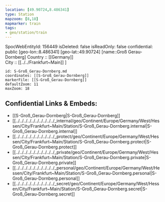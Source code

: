 ```yaml
---
location: [49.90724,8.486341] 
type: Station 
mapzoom: [8,18] 
mapmarker: train 
tags:
- geo/station/train
---
```

SpocWebEntityId: 156449
isDeleted: false
isReadOnly: false
confidential: public
[geo-lon::8.486341] 
[geo-lat::49.90724] 
[name::Groß Gerau-Dornberg] 
Country :: [[Germany]]  
City :: [[../../Frankfurt~Main]] ] 


```leaflet
id: S-Groß_Gerau-Dornberg.md
coordinates: [[S-Groß_Gerau-Dornberg]] 
markerFile: [[S-Groß_Gerau-Dornberg]] 
defaultZoom: 11 
maxZoom: 18
```


## Confidential Links & Embeds: 
- [[S-Groß_Gerau-Dornberg|S-Groß_Gerau-Dornberg]] 
- [[../../../../../../../../../../_internal/geo/Continent/Europe/Germany/West/Hessen/City/Frankfurt~Main/Station/S-Groß_Gerau-Dornberg.internal|S-Groß_Gerau-Dornberg.internal]] 
- [[../../../../../../../../../../_protect/geo/Continent/Europe/Germany/West/Hessen/City/Frankfurt~Main/Station/S-Groß_Gerau-Dornberg.protect|S-Groß_Gerau-Dornberg.protect]] 
- [[../../../../../../../../../../_private/geo/Continent/Europe/Germany/West/Hessen/City/Frankfurt~Main/Station/S-Groß_Gerau-Dornberg.private|S-Groß_Gerau-Dornberg.private]] 
- [[../../../../../../../../../../_personal/geo/Continent/Europe/Germany/West/Hessen/City/Frankfurt~Main/Station/S-Groß_Gerau-Dornberg.personal|S-Groß_Gerau-Dornberg.personal]] 
- [[../../../../../../../../../../_secret/geo/Continent/Europe/Germany/West/Hessen/City/Frankfurt~Main/Station/S-Groß_Gerau-Dornberg.secret|S-Groß_Gerau-Dornberg.secret]] 

